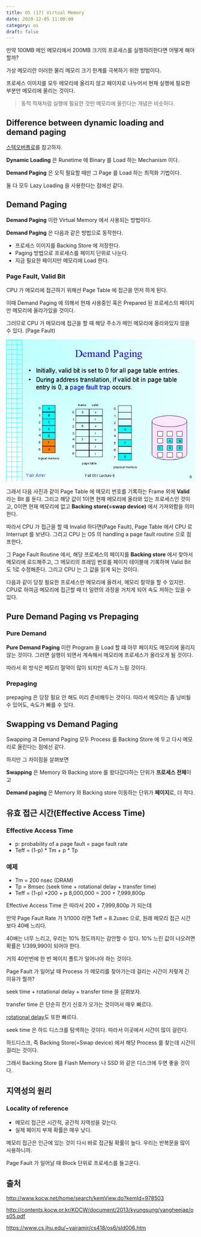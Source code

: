 ```yaml
---
title: OS (17) Virtual Memory
date: 2020-12-05 11:00:00
category: os
draft: false
---
```


만약 100MB 메인 메모리에서 200MB 크기의 프로세스를 실행하려한다면 어떻게 해야할까?

가상 메모리란 이러한 물리 메모리 크기 한계를 극복하기 위한 방법이다.

프로세스 이미지를 모두 메모리에 올리지 않고 페이지로 나누어서 현재 실행에 필요한 부분만 메모리에 올리는 것이다.

> 동적 적재처럼 실행에 필요한 것만 메모리에 올린다는 개념은 비슷하다.

## Difference between dynamic loading and demand paging

[스텍오버플로](https://stackoverflow.com/questions/59786237/difference-between-dynamic-loading-and-demand-paging#:~:text=Dynamic%20loading%20is%20the%20mechanism,They%20serve%20different%20purposes.)를 참고하자.

**Dynamic Loading** 은 Runetime 에 Binary 를 Load 하는 Mechanism 이다.

**Demand Paging** 은 오직 필요할 때만 그 Page 를 Load 하는 최적화 기법이다.

둘 다 모두 Lazy Loading 을 사용한다는 점에선 같다.

## Demand Paging

**Demand Paging** 이란 Virtual Memory 에서 사용되는 방법이다.

**Demand Paging** 은 다음과 같은 방법으로 동작한다.

- 프로세스 이미지를 Backing Store 에 저장한다.
- Paging 방법으로 프로세스를 페이지 단위로 나눈다.
- 지금 필요한 페이지만 메모리에 Load 한다.

### Page Fault, Valid Bit

CPU 가 메모리에 접근하기 위해선 Page Table 에 접근을 먼저 하게 된다.

이때 Demand Paging 에 의해서 현재 사용중인 혹은 Prepared 된 프로세스의 페이지만 메모리에 올라가있을 것이다.

그러므로 CPU 가 메모리에 접근을 할 때 해당 주소가 메인 메모리에 올라와있지 않을 수 있다. (Page Fault)

![](./images/2020-12-05-demand-paging.png)

그래서 다음 사진과 같이 Page Table 에 메모리 번호를 기록하는 Frame 외에 **Valid** 라는 Bit 를 둔다. 그리고 해당 값이 1이면 현재 메모리에 올라와 있는 프로세스인 것이고, 0이면 현재 메모리에 없고 **Backing store(=swap device)** 에서 가져와함을 의미한다.

따라서 CPU 가 접근을 할 때 Invalid 하다면(Page Fault), Page Table 에서 CPU 로 Interrupt 를 보낸다. 그리고 CPU 는 OS 의 handling a page fault routine 으로 점프한다.

그 Page Fault Routine 에서, 해당 프로세스의 페이지를 **Backing store** 에서 찾아서 메모리에 로드해주고, 그 메모리의 프레임 번호를 페이지 테이블에 기록하며 Valid Bit 도 1로 수정해준다. 그리고 CPU 는 그 값을 읽게 되는 것이다.

다음과 같이 당장 필요한 프로세스만 메모리에 올려서, 메모리 절약을 할 수 있지만. CPU로 하여금 메모리에 접근할 때 더 일련의 과정을 거치게 되어 속도 저하는 있을 수 있다.

## Pure Demand Paging vs Prepaging

### Pure Demand

**Pure Demand Paging** 이란 Program 을 Load 할 떄 아무 페이지도 메모리에 올리지 않는 것이다. 그러면 실행이 되면서 계속해서 메모리에 프로세스가 올라오게 될 것이다.

따라서 위 방식은 메모리 절약이 많이 되지만 속도가 느릴 것이다.

### Prepaging

prepaging 은 당장 필요 안 해도 미리 준비해두는 것이다. 따라서 메모리는 좀 낭비될 수 있어도, 속도가 빠를 수 있다.

## Swapping vs Demand Paging

Swapping 과 Demand Paging 모두 Process 를 Backing Store 에 두고 다시 메모리로 올린다는 점에선 같다.

하지만 그 차이점을 살펴보면

**Swapping** 은 Memory 와 Backing store 를 왔다갔다하는 단위가 **프로세스 전체**이고

**Demand paging** 은 Memory 와 Backing store 이동하는 단위가 **페이지**로, 더 작다.

## 유효 접근 시간(Effective Access Time)

### Effective Access Time

- p: probability of a page fault = page fault rate
- Teff = (1-p) \* Tm + p \* Tp

### 예제

- Tm = 200 nsec (DRAM)
- Tp = 8msec (seek time + rotational delay + transfer time)
- Teff = (1-p) \*200 + p 8,000,000 = 200 + 7,999,800p

Effective Access Time 은 따라서 200 + 7,999,800p 가 되는데

만약 Page Fault Rate 가 1/1000 라면 Teff = 8.2usec 으로, 원래 메모리 접근 시간보다 40배 느리다.

40배는 너무 느리고, 우리는 10% 정도까지는 감안할 수 있다. 10% 느린 값이 나오려면 확률은 1/399,990이 되어야 한다.

거의 40만번에 한 번 페이지 폴트가 일어나야 하는 것이다.

Page Fault 가 일어날 때 Process 가 메모리를 찾아가는데 걸리는 시간이 저렇게 긴 이유가 뭘까?

seek time + rotational delay + transfer time 을 살펴보자.

transfer time 은 단순히 전기 신호가 오가는 것이어서 매우 빠르다.

[rotational delay](https://www.computerhope.com/jargon/r/rotadela.htm#:~:text=A%20rotational%20delay%20is%20the,referred%20to%20as%20rotational%20latency.)도 또한 빠르다.

seek time 은 하드 디스크를 탐색하는 것이다. 따라서 이곳에서 시간이 많이 걸린다.

하드디스크, 즉 Backing Store(=Swap device) 에서 해당 Process 를 찾는데 시간이 걸리는 것이다.

그래서 Backing Store 를 Flash Memory 나 SSD 와 같은 디스크에 두면 좋을 것이다.

## 지역성의 원리

### Locality of reference

- 메모리 접근은 시간적, 공간적 지역성을 갖는다.
- 실제 페이지 부재 확률은 매우 낮다.

메모리 접근은 인근에 있는 것이 다시 바로 접근될 확률이 높다. 우리는 반복문을 많이 사용하니까.

Page Fault 가 일어날 때 Block 단위로 프로세스를 들고온다.

## 출처

http://www.kocw.net/home/search/kemView.do?kemId=978503

http://contents.kocw.or.kr/KOCW/document/2013/kyungsung/yangheejae/os05.pdf

https://www.cs.jhu.edu/~yairamir/cs418/os6/sld006.htm
